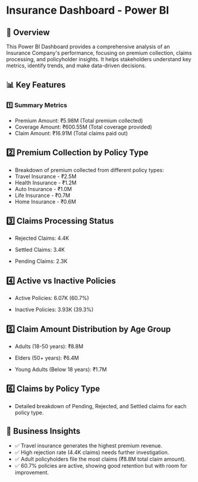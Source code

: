 # Insurance Dashboard - Power BI
## 📌 Overview
This Power BI Dashboard provides a comprehensive analysis of an Insurance Company's performance, focusing on premium collection, claims processing, and policyholder insights. It helps stakeholders understand key metrics, identify trends, and make data-driven decisions.
## 📊 Key Features
### 1️⃣ Summary Metrics
* Premium Amount: ₹5.98M (Total premium collected)
* Coverage Amount: ₹600.55M (Total coverage provided)
* Claim Amount: ₹16.91M (Total claims paid out)
## 2️⃣ Premium Collection by Policy Type
* Breakdown of premium collected from different policy types:
* Travel Insurance - ₹2.5M
* Health Insurance - ₹1.2M
* Auto Insurance - ₹1.0M
* Life Insurance - ₹0.7M
* Home Insurance - ₹0.6M
## 3️⃣ Claims Processing Status

* Rejected Claims: 4.4K

* Settled Claims: 3.4K

* Pending Claims: 2.3K

## 4️⃣ Active vs Inactive Policies

* Active Policies: 6.07K (60.7%)

* Inactive Policies: 3.93K (39.3%)

## 5️⃣ Claim Amount Distribution by Age Group

* Adults (18-50 years): ₹8.8M

* Elders (50+ years): ₹6.4M

* Young Adults (Below 18 years): ₹1.7M

## 6️⃣ Claims by Policy Type

* Detailed breakdown of Pending, Rejected, and Settled claims for each policy type.
## 🎯 Business Insights

* ✅ Travel insurance generates the highest premium revenue.
* ✅ High rejection rate (4.4K claims) needs further investigation.
* ✅ Adult policyholders file the most claims (₹8.8M total claim amount).
* ✅ 60.7% policies are active, showing good retention but with room for improvement.





